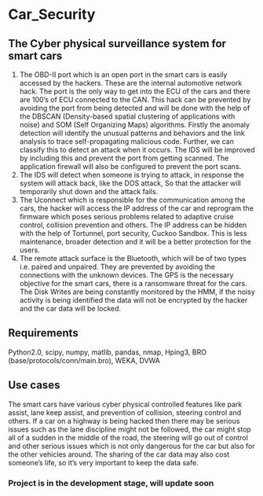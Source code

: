 # Car_Security

## The Cyber physical surveillance system for smart cars 

1.	The OBD-II port which is an open port in the smart cars is easily accessed by the hackers. These are the internal automotive network hack. The port is the only way to get into the ECU of the cars and there are 100’s of ECU connected to the CAN. This hack can be prevented by avoiding the port from being detected and will be done with the help of the DBSCAN (Density-based spatial clustering of applications with noise) and SOM (Self Organizing Maps) algorithms. Firstly the anomaly detection will identify the unusual patterns and behaviors and the link analysis to trace self-propagating malicious code. Further, we can classify this to detect an attack when it occurs. The IDS will be improved by including this and prevent the port from getting scanned. The application firewall will also be configured to prevent the port scans.
2.	The IDS will detect when someone is trying to attack, in response the system will attack back, like the DOS attack, So that the attacker will temporarily shut down and the attack fails.  
3.	The Uconnect which is responsible for the communication among the cars, the hacker will access the IP address of the car and reprogram the firmware which poses serious problems related to adaptive cruise control, collision prevention and others. The IP address can be hidden with the help of Tortunnel, port security, Cuckoo Sandbox. This is less maintenance, broader detection and it will be a better protection for the users.   
4.	The remote attack surface is the Bluetooth, which will be of two types i.e. paired and unpaired. They are prevented by avoiding the connections with the unknown devices. The GPS is the necessary objective for the smart cars, there is a ransomware threat for the cars. The Disk Writes are being constantly monitored by the HMM, if the noisy activity is being identified the data will not be encrypted by the hacker and the car data will be locked.



## Requirements

Python2.0,
             scipy, 
             numpy,
             matlib,
             pandas,
             nmap,
             Hping3,
             BRO (base/protocols/conn/main.bro),
             WEKA,
             DVWA
             
             

## Use cases

The smart cars have various cyber physical controlled features like park assist, lane keep assist, and prevention of collision, steering control and others. If a car on a highway is being hacked then there may be serious issues such as the lane discipline might not be followed, the car might stop all of a sudden in the middle of the road, the steering will go out of control and other serious issues which is not only dangerous for the car but also for the other vehicles around. The sharing of the car data may also cost someone’s life, so it’s very important to keep the data safe.

### Project is in the development stage, will update soon
